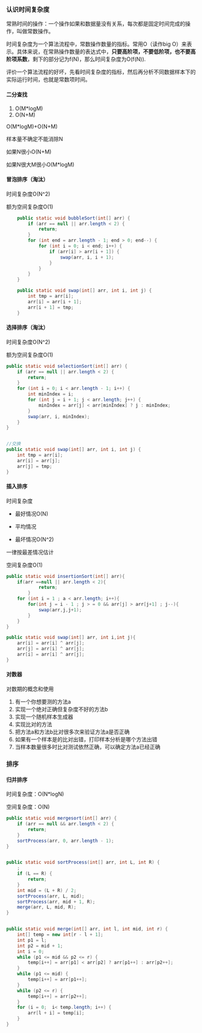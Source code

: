### 认识时间复杂度

常熟时间的操作：一个操作如果和数据量没有关系，每次都是固定时间完成的操作，叫做常数操作。

时间复杂度为一个算法流程中，常数操作数量的指标。常用O（读作big O）来表示。具体来说，在常熟操作数量的表达式中，**只要高阶项，不要低阶项，也不要高阶项系数**，剩下的部分记为f(N)，那么时间复杂度为O(f(N)).

评价一个算法流程的好坏，先看时间复杂度的指标，然后再分析不同数据样本下的实际运行时间，也就是常数项时间。

#### 二分查找

1. O(M*logM)
2. O(N+M)

O(M*logM)+O(N+M)

样本量不确定不能消除N

如果N很小O(N+M)

如果N很大M很小O(M*logM)

#### 冒泡排序（淘汰）

时间复杂度O(N^2)

额为空间复杂度O(1)

``` java
    public static void bubbleSort(int[] arr) {
        if (arr == null || arr.length < 2) {
            return;
        }
        for (int end = arr.length - 1; end > 0; end--) {
            for (int i = 0; i < end; i++) {
                if (arr[i] > arr[i + 1]) {
                    swap(arr, i, i + 1);
                }
            }
        }
    }

    public static void swap(int[] arr, int i, int j) {
        int tmp = arr[i];
        arr[i] = arr[i + 1];
        arr[i + 1] = tmp;
    }
```



#### 选择排序（淘汰）

时间复杂度O(N^2)

额为空间复杂度O(1)

``` java
public static void selectionSort(int[] arr) {
    if (arr == null || arr.length < 2) {
        return;
    }
    for (int i = 0; i < arr.length - 1; i++) {
        int minIndex = i;
        for (int j = i + 1; j < arr.length; j++) {
            minIndex = arr[j] < arr[minIndex] ? j : minIndex;
        }
        swap(arr, i, minIndex);
    }
}


//交换
public static void swap(int[] arr, int i, int j) {
    int tmp = arr[i];
    arr[i] = arr[j];
    arr[j] = tmp;
}
```

#### 插入排序

时间复杂度

+ 最好情况O(N)

+ 平均情况

+ 最坏情况O(N^2)

一律按最差情况估计

空间复杂度O(1)

``` java
public static void insertionSort(int[] arr){
    if(arr ==null || arr.length < 2){
            return;
        }
    for (int i = 1 ; a < arr.length; i++){
        for(int j = i - 1 ; j > = 0 && arr[j] > arr[j+1] ; j--){
            swap(arr,j,j+1);
        }
    }
}

public static void swap(int[] arr, int i,int j){
    arr[i] = arr[i] ^ arr[j];
    arr[j] = arr[i] ^ arr[j];
    arr[i] = arr[i] ^ arr[j];
}
```



#### 对数器

对数期的概念和使用

1. 有一个你想要测的方法a
2. 实现一个绝对正确但复杂度不好的方法b
3. 实现一个随机样本生成器
4. 实现比对的方法
5. 把方法a和方法b比对很多次来验证方法a是否正确
6. 如果有一个样本是的比对出错，打印样本分析是哪个方法出错
7. 当样本数量很多时比对测试依然正确，可以确定方法a已经正确 

### 排序

#### 归并排序

时间复杂度：O(N*logN)

空间复杂度：O(N)	

```java
public static void mergesort(int[] arr) {
    if (arr == null && arr.length < 2) {
        return;
    }
    sortProcess(arr, 0, arr.length - 1);
}


public static void sortProcess(int[] arr, int L, int R) {
    ;
    if (L == R) {
        return;
    }
    int mid = (L + R) / 2;
    sortProcess(arr, L, mid);
    sortProcess(arr, mid + 1, R);
    merge(arr, L, mid, R);
}


public static void merge(int[] arr, int l, int mid, int r) {
    int[] temp = new int[r - l + 1];
    int p1 = l;
    int p2 = mid + 1;
    int i = 0;
    while (p1 <= mid && p2 <= r) {
        temp[i++] = arr[p1] < arr[p2] ? arr[p1++] : arr[p2++];
    }
    while (p1 <= mid) {
        temp[i++] = arr[p1++];
    }
    while (p2 <= r) {
        temp[i++] = arr[p2++];
    }
    for (i = 0;  i< temp.length; i++) {
        arr[l + i] = temp[i];
    }
}
```